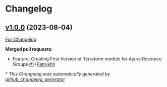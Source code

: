# Changelog

## [v1.0.0](https://github.com/PatrykIti/terraform-azurerm-resource-group-1/tree/v1.0.0) (2023-08-04)

[Full Changelog](https://github.com/PatrykIti/terraform-azurerm-resource-group-1/compare/c9a1de0c99d3edab22c90cee55a9f43a4e1b7a2b...v1.0.0)

**Merged pull requests:**

- Feature: Creating First Version of Terraform module for Azure Resource Groups [\#1](https://github.com/PatrykIti/terraform-azurerm-resource-group-1/pull/1) ([PatrykIti](https://github.com/PatrykIti))



\* *This Changelog was automatically generated by [github_changelog_generator](https://github.com/github-changelog-generator/github-changelog-generator)*
